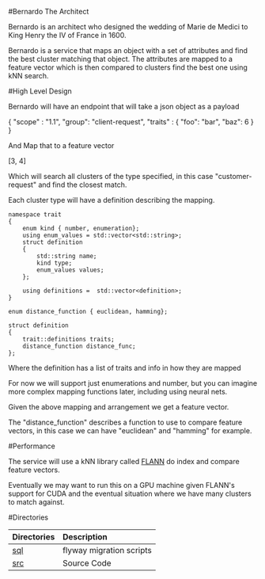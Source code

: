 #Bernardo The Architect

Bernardo is an architect who designed the wedding of Marie de Medici to King 
Henry the IV of France in 1600.

Bernardo is a service that maps an object with a set of attributes and find the best
cluster matching that object. The attributes are mapped to a feature vector which is then
compared to clusters find the best one using kNN search.

#High Level Design

Bernardo will have an endpoint that will take a json object as a payload

  {
     "scope" : "1.1",
     "group": "client-request",
     "traits" : {
        "foo": "bar",
        "baz": 6
     }
  } 

And Map that to a feature vector

  [3, 4]

Which will search all clusters of the type specified, in this case "customer-request"
and find the closest match.

Each cluster type will have a definition describing the mapping.

    namespace trait
    {
        enum kind { number, enumeration};
        using enum_values = std::vector<std::string>;
        struct definition
        {
            std::string name;
            kind type;
            enum_values values;
        };

        using definitions =  std::vector<definition>;
    }

    enum distance_function { euclidean, hamming};

    struct definition
    {
        trait::definitions traits;
        distance_function distance_func;
    };

Where the definition has a list of traits and info in how they are mapped

For now we will support just enumerations and number, but you can imagine more complex
mapping functions later, including using neural nets.

Given the above mapping and arrangement we get a feature vector.

The "distance_function" describes a function to use to compare feature vectors, in
this case we can have "euclidean" and "hamming" for example.

#Performance

The service will use a kNN library called [FLANN](http://www.cs.ubc.ca/research/flann/) do index
and compare feature vectors.

Eventually we may want to run this on a GPU machine given FLANN's support for CUDA and the eventual
situation where we have many clusters to match against.

#Directories
 
| Directories                            | Description                                                                                                  |
|:---------------------------------------|:-------------------------------------------------------------------------------------------------------------|
| [sql](sql)                             | flyway migration scripts|
| [src](src)                             | Source Code |

